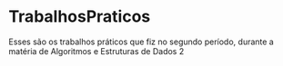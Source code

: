 # TrabalhosPraticos
Esses são os trabalhos práticos que fiz no segundo período, durante a matéria de Algoritmos e Estruturas de Dados 2
